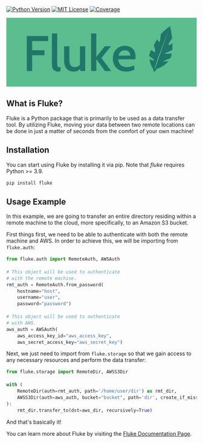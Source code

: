 <!-- PROJECT BADGES -->
[![Python Version][python-shield]][python-url]
[![MIT License][license-shield]][license-url]
[![Coverage][coverage-shield]][coverage-url]

![Fluke Logo](docs/source/logo.png)

<!-- What is Fluke? -->
## What is Fluke?

Fluke is a Python package that is primarily to be used as a data transfer tool.
By utilizing Fluke, moving your data between two remote locations can be
done in just a matter of seconds from the comfort of your own machine!


<!-- Installation -->
## Installation

You can start using Fluke by installing it via pip. Note that *fluke* requires Python >= 3.9.

```sh
pip install fluke
```


<!-- Usage example -->
## Usage Example

In this example, we are going to transfer an entire directory residing
within a remote machine to the cloud, more specifically, to an Amazon S3 bucket.

First things first, we need to be able to authenticate with both the remote
machine and AWS. In order to achieve this, we will be importing from ``fluke.auth``:

```python
from fluke.auth import RemoteAuth, AWSAuth

# This object will be used to authenticate
# with the remote machine.
rmt_auth = RemoteAuth.from_password(
    hostname="host",
    username="user",
    password="password")

# This object will be used to authenticate
# with AWS.
aws_auth = AWSAuth(
    aws_access_key_id="aws_access_key",
    aws_secret_access_key="aws_secret_key")
```

Next, we just need to import from ``fluke.storage`` so that we
gain access to any necessary resources and perform the data transfer:

```python
from fluke.storage import RemoteDir, AWSS3Dir

with (
    RemoteDir(auth=rmt_auth, path='/home/user/dir') as rmt_dir,
    AWSS3Dir(auth=aws_auth, bucket="bucket", path='dir', create_if_missing=True) as aws_dir
):
    rmt_dir.transfer_to(dst=aws_dir, recursively=True)
```

And that's basically it!

You can learn more about Fluke by visiting the [Fluke Documentation Page][docs-url].


<!-- MARKDOWN LINKS & IMAGES -->
[python-shield]: https://img.shields.io/badge/python-3.9+-blue
[python-url]: https://www.python.org/downloads/release/python-390/
[license-shield]: https://img.shields.io/badge/license-MIT-red
[license-url]: https://github.com/manoss96/fluke/blob/main/LICENSE
[coverage-shield]: https://coveralls.io/repos/github/manoss96/fluke/badge.svg?branch=main&service=github
[coverage-url]: https://coveralls.io/github/manoss96/fluke?branch=main
[docs-url]: https://fluke.readthedocs.io/en/latest/